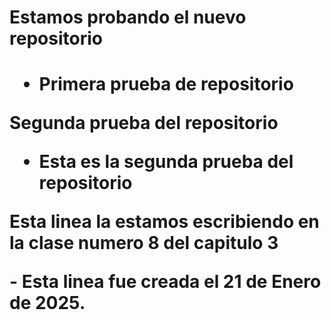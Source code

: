 <h1>Estamos probando el nuevo repositorio <h1>

- Primera prueba de repositorio

<p>Segunda prueba del repositorio</p>

- Esta es la segunda prueba del repositorio

<p>Esta linea la estamos escribiendo en la clase numero 8 del capitulo 3</p>
- Esta linea fue creada el 21 de Enero de 2025.
